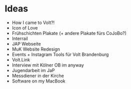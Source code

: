 # Ideas

* How I came to Volt?!
* Icon of Love
* Frühschichten Plakate (+ andere Plakate fürs CoJoBo?)
* Interrail
* JAP Webseite
* MuK Website Redesign
* Events + Instagram Tools für Volt Brandenburg
* Volt.Link
* Interview mit Kölner OB im anyway
* Jugendarbeit im JaP
* Messdiener in der Kirche
* Software on my MacBook

